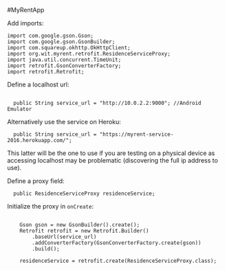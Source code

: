 #MyRentApp

Add imports:

```
import com.google.gson.Gson;
import com.google.gson.GsonBuilder;
import com.squareup.okhttp.OkHttpClient;
import org.wit.myrent.retrofit.ResidenceServiceProxy;
import java.util.concurrent.TimeUnit;
import retrofit.GsonConverterFactory;
import retrofit.Retrofit;

```

Define a localhost url:

```

  public String service_url = "http://10.0.2.2:9000"; //Android Emulator

```
Alternatively use the service on Heroku:

```
  public String service_url = "https://myrent-service-2016.herokuapp.com/";

```

This latter will be the one to use if you are testing on a physical device as accessing localhost may be problematic (discovering the full ip address to use).

Define a proxy field:

```
  public ResidenceServiceProxy residenceService;

```

Initialize the proxy in `onCreate`:

```

    Gson gson = new GsonBuilder().create();
    Retrofit retrofit = new Retrofit.Builder()
        .baseUrl(service_url)
        .addConverterFactory(GsonConverterFactory.create(gson))
        .build();

    residenceService = retrofit.create(ResidenceServiceProxy.class);
    
```
